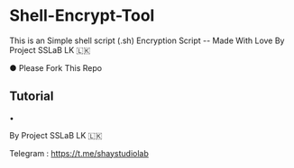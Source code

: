 # Shell-Encrypt-Tool


This is an Simple shell script (.sh) Encryption Script 
-- Made With Love By Project SSLaB LK 🇱🇰


 ● Please Fork This Repo


## Tutorial 

  • 
  
   
By Project SSLaB LK 🇱🇰

Telegram : https://t.me/shaystudiolab

